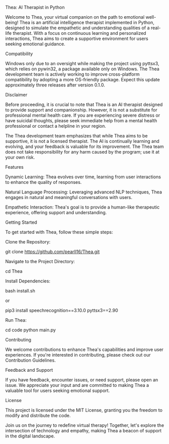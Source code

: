 Thea: AI Therapist in Python

Welcome to Thea, your virtual companion on the path to emotional well-being! Thea is an artificial intelligence therapist implemented in Python, designed to simulate the empathetic and understanding qualities of a real-life therapist. With a focus on continuous learning and personalized interactions, Thea aims to create a supportive environment for users seeking emotional guidance.

Compatibility

Windows only due to an oversight while making the project using pyttsx3, which relies on pywin32, a package available only on Windows. The Thea development team is actively working to improve cross-platform compatibility by adopting a more OS-friendly package. Expect this update approximately three releases after version 0.1.0.

Disclaimer

Before proceeding, it is crucial to note that Thea is an AI therapist designed to provide support and companionship. However, it is not a substitute for professional mental health care. If you are experiencing severe distress or have suicidal thoughts, please seek immediate help from a mental health professional or contact a helpline in your region.

The Thea development team emphasizes that while Thea aims to be supportive, it is not a licensed therapist. The AI is continually learning and evolving, and your feedback is valuable for its improvement. The Thea team does not take responsibility for any harm caused by the program; use it at your own risk.

Features

Dynamic Learning: Thea evolves over time, learning from user interactions to enhance the quality of responses.

Natural Language Processing: Leveraging advanced NLP techniques, Thea engages in natural and meaningful conversations with users.

Empathetic Interaction: Thea's goal is to provide a human-like therapeutic experience, offering support and understanding.

Getting Started

To get started with Thea, follow these simple steps:

Clone the Repository:

git clone https://github.com/pearll16/Thea.git

Navigate to the Project Directory:

cd Thea

Install Dependencies:

bash install.sh

or

pip3 install speechrecognition==3.10.0 pyttsx3==2.90

Run Thea:

cd code
python main.py

Contributing

We welcome contributions to enhance Thea's capabilities and improve user experiences. If you're interested in contributing, please check out our Contribution Guidelines.

Feedback and Support

If you have feedback, encounter issues, or need support, please open an issue. We appreciate your input and are committed to making Thea a valuable tool for users seeking emotional support.

License

This project is licensed under the MIT License, granting you the freedom to modify and distribute the code.

Join us on the journey to redefine virtual therapy! Together, let's explore the intersection of technology and empathy, making Thea a beacon of support in the digital landscape.

